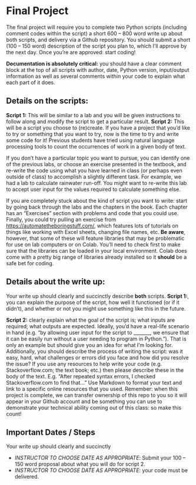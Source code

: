 # Final Project
The final project will require you to complete two Python scripts (including comment codes within the script) a short 600 – 800 word write up about both scripts, and delivery via a Github repository. You should submit a short (100 – 150 word) description of the script you plan to, which I’ll approve by the next day. Once you’re are approved: start coding!

**Documentation is absolutely critical:** you should have a clear comment block at the top of all scripts with author, date, Python version, input/output information as well as several comments within your code to explain what each part of it does.

## Details on the scripts:
**Script 1:** This will be similar to a lab and you will be given instructions to follow along and modify the script to get a particular result.
**Script 2:** This will be a script you choose to (re)create. If you have a project that you’d like to try or something that you want to try, now is the time to try and write some code for it! Previous students have tried using natural language processing tools to count the occurrences of work in a given body of text.

If you don’t have a particular topic you want to pursue, you can identify one of the previous labs, or choose an exercise presented in the textbook, and re-write the code using what you have learned in class (or perhaps even outside of class) to accomplish a slightly different task. For example, we had a lab to calculate rainwater run-off. You might want to re-write this lab to accept user input for the values required to calculate something else.

If you are completely stuck about the kind of script you want to write: start by going back through the labs and the chapters in the book. Each chapter has an “Exercises” section with problems and code that you could use. Finally, you could try pulling an exercise from https://automatetheboringstuff.com/, which features lots of tutorials on things like working with Excel sheets, changing file names, etc. **Be aware**, however, that some of these will feature libraries that may be problematic for use on lab computers or on Colab. You’ll need to check first to make sure that the libraries can be loaded in your local environment. Colab does come with a pretty big range of libraries already installed so it __should__ be a safe bet for coding.

## Details about the write up:
Your write up should clearly and succinctly describe __both__ scripts.
**Script 1:**, you can explain the purpose of the script, how well it functioned (or if it didn’t), and whether or not you might use something like this in the future.

**Script 2:** clearly explain what the goal of the script is; what inputs are required; what outputs are expected. Ideally, you’d have a real-life scenario in hand (e.g. “by allowing user input for the script to _______, we ensure that it can be easily run without a user needing to program in Python.”). That is only an example but should give you an idea for what I’m looking for. Additionally, you should describe the process of writing the script: was it easy, hard, what challenges or errors did you face and how did you resolve the issue? If you use any resources to help write your code (e.g. Stackoverflow.com; the text book; etc.) then please describe these in the body of the text. E.g. “After repeated syntax errors, I checked Stackoverflow.com to find that…”  Use Markdown to format your text and link to a specific online resources that you used.
Remember: when this project is complete, we can transfer ownership of this repo to you so it will appear in your Github account and be something you can use to demonstrate your technical ability coming out of this class: so make this count!

## Important Dates / Steps
Your write up should clearly and succinctly
- _INSTRUCTOR TO CHOOSE DATE AS APPROPRIATE_: Submit your 100 – 150 word proposal about what you will do for script 2.
- _INSTRUCTOR TO CHOOSE DATE AS APPROPRIATE_: your code must be delivered.
